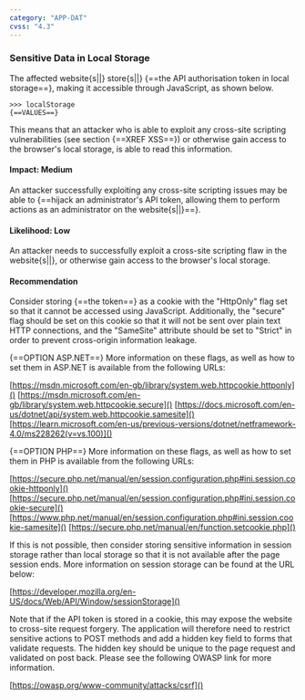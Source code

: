 ```yaml
---
category: "APP-DAT"
cvss: "4.3"
---
```

### Sensitive Data in Local Storage
The affected website{s||} store{s||} {==the API authorisation token in local storage==}, making it accessible through JavaScript, as shown below.

```
>>> localStorage
{==VALUES==}
```

This means that an attacker who is able to exploit any cross-site scripting vulnerabilities (see section {==XREF XSS==}) or otherwise gain access to the browser's local storage, is able to read this information.
#### Impact: Medium
An attacker successfully exploiting any cross-site scripting issues may be able to {==hijack an administrator's API token, allowing them to perform actions as an administrator on the website{s||}==}.
#### Likelihood: Low
An attacker needs to successfully exploit a cross-site scripting flaw in the website{s||}, or otherwise gain access to the browser's local storage.
#### Recommendation
Consider storing {==the token==} as a cookie with the "HttpOnly" flag set so that it cannot be accessed using JavaScript. Additionally, the "secure" flag should be set on this cookie so that it will not be sent over plain text HTTP connections, and the "SameSite" attribute should be set to "Strict" in order to prevent cross-origin information leakage.

{==OPTION ASP.NET==} More information on these flags, as well as how to set them in ASP.NET is available from the following URLs:

[https://msdn.microsoft.com/en-gb/library/system.web.httpcookie.httponly]()
[https://msdn.microsoft.com/en-gb/library/system.web.httpcookie.secure]()
[https://docs.microsoft.com/en-us/dotnet/api/system.web.httpcookie.samesite]()
[https://learn.microsoft.com/en-us/previous-versions/dotnet/netframework-4.0/ms228262(v=vs.100)]()

{==OPTION PHP==} More information on these flags, as well as how to set them in PHP is available from the following URLs:

[https://secure.php.net/manual/en/session.configuration.php#ini.session.cookie-httponly]()
[https://secure.php.net/manual/en/session.configuration.php#ini.session.cookie-secure]()
[https://www.php.net/manual/en/session.configuration.php#ini.session.cookie-samesite]()
[https://secure.php.net/manual/en/function.setcookie.php]()

If this is not possible, then consider storing sensitive information in session storage rather than local storage so that it is not available after the page session ends. More information on session storage can be found at the URL below:

[https://developer.mozilla.org/en-US/docs/Web/API/Window/sessionStorage]()

Note that if the API token is stored in a cookie, this may expose the website to cross-site request forgery. The application will therefore need to restrict sensitive actions to POST methods and add a hidden key field to forms that validate requests. The hidden key should be unique to the page request and validated on post back. Please see the following OWASP link for more information.

[https://owasp.org/www-community/attacks/csrf]()
